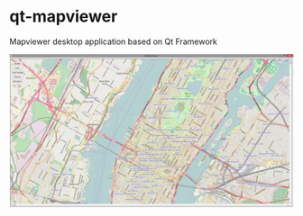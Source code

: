 # qt-mapviewer
Mapviewer desktop application based on Qt Framework

![screenshot](./etc/screenshot.png?raw=true "Screenshot")